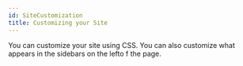 ```yaml
---
id: SiteCustomization
title: Customizing your Site
---
```


You can customize your site using CSS.  You can also customize what appears in the sidebars on the lefto f the page.
